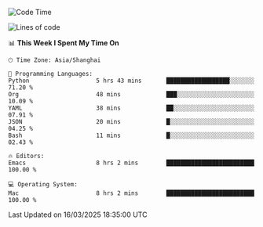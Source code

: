 <!--START_SECTION:waka-->
![Code Time](http://img.shields.io/badge/Code%20Time-2%2C575%20hrs%2044%20mins-blue)

![Lines of code](https://img.shields.io/badge/From%20Hello%20World%20I%27ve%20Written-335.3%20thousand%20lines%20of%20code-blue)

📊 **This Week I Spent My Time On** 

```text
🕑︎ Time Zone: Asia/Shanghai

💬 Programming Languages: 
Python                   5 hrs 43 mins       ██████████████████░░░░░░░   71.20 % 
Org                      48 mins             ███░░░░░░░░░░░░░░░░░░░░░░   10.09 % 
YAML                     38 mins             ██░░░░░░░░░░░░░░░░░░░░░░░   07.91 % 
JSON                     20 mins             █░░░░░░░░░░░░░░░░░░░░░░░░   04.25 % 
Bash                     11 mins             █░░░░░░░░░░░░░░░░░░░░░░░░   02.43 % 

🔥 Editors: 
Emacs                    8 hrs 2 mins        █████████████████████████   100.00 % 

💻 Operating System: 
Mac                      8 hrs 2 mins        █████████████████████████   100.00 % 
```


 Last Updated on 16/03/2025 18:35:00 UTC
<!--END_SECTION:waka-->
